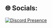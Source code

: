 
## 🌐 Socials:
[![Discord Presence](https://lanyard.cnrad.dev/api/834505070900936714?theme=dark)](https://discord.com/users/432501933811433483)
